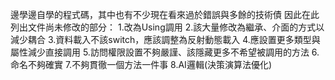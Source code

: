 邊學邊自學的程式碼，其中也有不少現在看來過於錯誤與多餘的技術債
因此在此列出文件尚未修改的部分：
1.改為Using調用
2.該大量修改為繼承、介面的方式以減少耦合
3.資料載入不該switch，應該調整為反射動態載入
4.應設置更多類型與屬性減少直接調用
5.訪問權限設置不夠嚴謹、該隱藏更多不希望被調用的方法
6.命名不夠確實
7.不夠貫徹一個方法一件事
8.AI邏輯(決策演算法優化)
